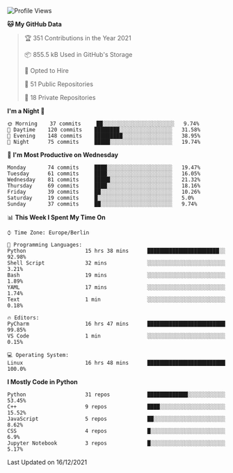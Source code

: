 <!--START_SECTION:waka-->
![Profile Views](http://img.shields.io/badge/Profile%20Views-37-blue)

**🐱 My GitHub Data** 

> 🏆 351 Contributions in the Year 2021
 > 
> 📦 855.5 kB Used in GitHub's Storage 
 > 
> 💼 Opted to Hire
 > 
> 📜 51 Public Repositories 
 > 
> 🔑 18 Private Repositories  
 > 
**I'm a Night 🦉** 

```text
🌞 Morning    37 commits     ██░░░░░░░░░░░░░░░░░░░░░░░   9.74% 
🌆 Daytime    120 commits    ████████░░░░░░░░░░░░░░░░░   31.58% 
🌃 Evening    148 commits    █████████░░░░░░░░░░░░░░░░   38.95% 
🌙 Night      75 commits     █████░░░░░░░░░░░░░░░░░░░░   19.74%

```
📅 **I'm Most Productive on Wednesday** 

```text
Monday       74 commits     ████░░░░░░░░░░░░░░░░░░░░░   19.47% 
Tuesday      61 commits     ████░░░░░░░░░░░░░░░░░░░░░   16.05% 
Wednesday    81 commits     █████░░░░░░░░░░░░░░░░░░░░   21.32% 
Thursday     69 commits     ████░░░░░░░░░░░░░░░░░░░░░   18.16% 
Friday       39 commits     ██░░░░░░░░░░░░░░░░░░░░░░░   10.26% 
Saturday     19 commits     █░░░░░░░░░░░░░░░░░░░░░░░░   5.0% 
Sunday       37 commits     ██░░░░░░░░░░░░░░░░░░░░░░░   9.74%

```


📊 **This Week I Spent My Time On** 

```text
⌚︎ Time Zone: Europe/Berlin

💬 Programming Languages: 
Python                   15 hrs 38 mins      ███████████████████████░░   92.98% 
Shell Script             32 mins             ░░░░░░░░░░░░░░░░░░░░░░░░░   3.21% 
Bash                     19 mins             ░░░░░░░░░░░░░░░░░░░░░░░░░   1.89% 
YAML                     17 mins             ░░░░░░░░░░░░░░░░░░░░░░░░░   1.74% 
Text                     1 min               ░░░░░░░░░░░░░░░░░░░░░░░░░   0.18%

🔥 Editors: 
PyCharm                  16 hrs 47 mins      █████████████████████████   99.85% 
VS Code                  1 min               ░░░░░░░░░░░░░░░░░░░░░░░░░   0.15%

💻 Operating System: 
Linux                    16 hrs 48 mins      █████████████████████████   100.0%

```

**I Mostly Code in Python** 

```text
Python                   31 repos            █████████████░░░░░░░░░░░░   53.45% 
C++                      9 repos             ████░░░░░░░░░░░░░░░░░░░░░   15.52% 
JavaScript               5 repos             ██░░░░░░░░░░░░░░░░░░░░░░░   8.62% 
CSS                      4 repos             █░░░░░░░░░░░░░░░░░░░░░░░░   6.9% 
Jupyter Notebook         3 repos             █░░░░░░░░░░░░░░░░░░░░░░░░   5.17%

```



 Last Updated on 16/12/2021
<!--END_SECTION:waka-->　　

